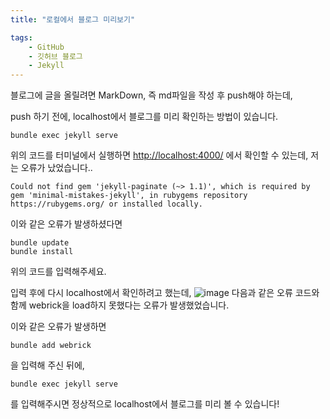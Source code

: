 ```yaml
---
title: "로컬에서 블로그 미리보기"

tags: 
    - GitHub
    - 깃허브 블로그
    - Jekyll
---
```


블로그에 글을 올릴려면 MarkDown, 즉 md파일을 작성 후 push해야 하는데,  


push 하기 전에, localhost에서 블로그를 미리 확인하는 방법이 있습니다.
```
bundle exec jekyll serve
``` 
위의 코드를 터미널에서 실행하면 <http://localhost:4000/> 에서 확인할 수 있는데, 저는 오류가 났었습니다..  

```
Could not find gem 'jekyll-paginate (~> 1.1)', which is required by gem 'minimal-mistakes-jekyll', in rubygems repository https://rubygems.org/ or installed locally.
```
이와 같은 오류가 발생하셨다면
```
bundle update
bundle install
```
위의 코드를 입력해주세요.

입력 후에 다시 localhost에서 확인하려고 했는데,
![image](https://user-images.githubusercontent.com/63240477/127321475-500b70b1-c42f-4e20-b724-2c736b5f7479.png)
다음과 같은 오류 코드와 함께 webrick을 load하지 못했다는 오류가 발생했었습니다.  

이와 같은 오류가 발생하면
```
bundle add webrick
```
을 입력해 주신 뒤에,
```
bundle exec jekyll serve
``` 
를 입력해주시면 정상적으로 localhost에서 블로그를 미리 볼 수 있습니다!






